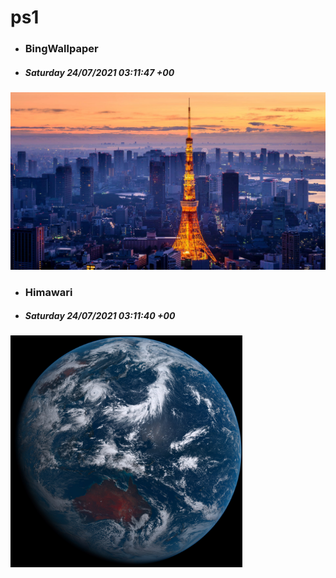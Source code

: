 # ps1

- ### BingWallpaper
- ##### Saturday 24/07/2021 03:11:47 +00
<img src="BingWallpaper/latest.jpg" width="700" height="auto" title="👉  BingWallpaper  👈">


- ### Himawari 
- ##### Saturday 24/07/2021 03:11:40 +00
<img src="Himawari/latest.jpg" width="auto" height="371" title="👉  Himawari  👈">






